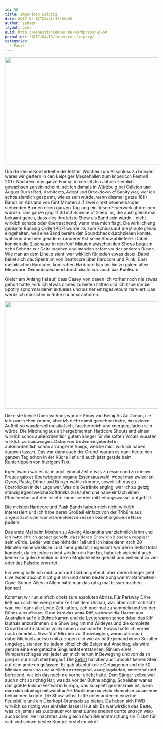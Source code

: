 ```yaml
---
id: 50
title: Impericon Leipzig
date: 2017-04-16T20:26:44+00:00
author: sebsem
layout: post
guid: http://sebastiansemper.de/wordpress/?p=50
permalink: /2017/04/16/impericon-leipzig/
categories:
  - Musik
---
```

<img class="alignnone size-large wp-image-51" src="http://sebastiansemper.de/wordpress/wp-content/uploads/2017/04/IMG_20170415_165422754_1-1024x576.jpg" alt="" width="625" height="352" srcset="http://sebastiansemper.de/wordpress/wp-content/uploads/2017/04/IMG_20170415_165422754_1-1024x576.jpg 1024w, http://sebastiansemper.de/wordpress/wp-content/uploads/2017/04/IMG_20170415_165422754_1-300x169.jpg 300w, http://sebastiansemper.de/wordpress/wp-content/uploads/2017/04/IMG_20170415_165422754_1-768x432.jpg 768w, http://sebastiansemper.de/wordpress/wp-content/uploads/2017/04/IMG_20170415_165422754_1-624x351.jpg 624w, http://sebastiansemper.de/wordpress/wp-content/uploads/2017/04/IMG_20170415_165422754_1.jpg 1600w" sizes="(max-width: 625px) 100vw, 625px" />

Um die kleine Konzertreihe der letzten Wochen zum Abschluss zu bringen, waren wir gestern in den Leipziger Messehallen zum Impericon Festival 2017. Nachdem das ganze Format in den letzten Jahren ziemlich gewachsen zu sein scheint, seit ich damals in Würzburg bei Callejon und August Burns Red, Architects, Adept und Breakdown of Sanity war, war ich schon ziemlich gespannt, wie es sein würde, wenn diesmal ganze 18(!) Bands im Abstand von fünf Minuten auf zwei direkt nebeneinander stehenden Bühnen einen ganzen Tag lang ein riesen Feuerwerk abbrennen würden. Das ganze ging 11:30 mit Science of Sleep los, die auch gleich mal bekannt gaben, dass dies ihre letzte Show als Band sein würde – nicht wirklich schade oder überraschend, wenn man mich fragt. Die wirklich eng geplante [Running Order (PDF)](https://www.impericon.com/media/impericon/festivals/impericonfestivals_2017/ro/20170216_running_festivals_leipzig.pdf) wurde bis zum Schluss auf die Minute genau eingehalten, weil eine Band bereits den Soundcheck durchziehen konnte, während daneben gerade ein anderer Act seine Show ablieferte. Dabei konnten die Zuschauer in den fünf Minuten zwischen den Shows bequem zehn Schritte zur Seite machen und standen sofort vor der anderen Bühne. Wie man an dem Lineup sieht, war wirklich für jeden etwas dabei. Dabei belief sich das Spektrum von Deathcore über Hardcore und Punk, über melodischen Hardcore, komischen Hardcore Rap bis hin zu gutem alten Metalcore. Dementsprechend durchmischt war auch das Publikum.

Gleich am Anfang fiel auf, dass Casey, von denen ich vorher noch nie etwas gehört hatte, wirklich etwas cooles zu bieten hatten und ich habe mir bei Spotify schonmal deren aktuelles und bis her einziges Album markiert. Das werde ich mir sicher in Ruhe nochmal anhören.

<img class="alignnone size-large wp-image-52" src="http://sebastiansemper.de/wordpress/wp-content/uploads/2017/04/IMG_20170415_164558329_1-1024x576.jpg" alt="" width="625" height="352" srcset="http://sebastiansemper.de/wordpress/wp-content/uploads/2017/04/IMG_20170415_164558329_1-1024x576.jpg 1024w, http://sebastiansemper.de/wordpress/wp-content/uploads/2017/04/IMG_20170415_164558329_1-300x169.jpg 300w, http://sebastiansemper.de/wordpress/wp-content/uploads/2017/04/IMG_20170415_164558329_1-768x432.jpg 768w, http://sebastiansemper.de/wordpress/wp-content/uploads/2017/04/IMG_20170415_164558329_1-624x351.jpg 624w, http://sebastiansemper.de/wordpress/wp-content/uploads/2017/04/IMG_20170415_164558329_1.jpg 1600w" sizes="(max-width: 625px) 100vw, 625px" />

Die erste kleine Überraschung war die Show von Being As An Ocean, die ich zwar schon kannte, aber ich nicht damit gerechnet hatte, dass deren Auftritt so wundervoll musikalisch, facettenreich und energiegeladen sein würde. Die Mischung aus alt hergebrachten Hardcore Shouts und einem wirklich schon außerordentlich gutem Sänger für die soften Vocals wussten wirklich zu überzeugen. Dabei war beides eingebettet in außerordentlich schön arrangierte Songs, welche mich wirklich haben staunen lassen. Das war dann auch der Grund, warum es dann heute den ganzen Tag schon in der Küche lief und auch jetzt gerade beim Runtertippeln von hiesigem Text.

Irgendwann war es dann auch einmal Zeit etwas zu essen und zu meiner Freude gab es überwiegend vegane Essensauswahl, wobei man zwischen Gyros, Pasta, Döner und Burger wählen konnte, soweit ich das zu überblicken in der Lage war. Was die Getränke anging, war ich zu geizig ständig irgendwelche Softdrinks zu kaufen und habe einfach einen Pfandbecher auf der Toilette immer wieder mit Leitungswasser aufgefüllt.

Die meisten Hardcore und Punk Bands haben mich nicht wirklich interessiert und ich habe deren Großteil einfach von der Tribüne aus angeschaut oder war währenddessen essen beziehungsweise Nase pudern.

Das erste Mal beim Moshen zu Asking Alexandria war ziehmlich lahm und ich hatte ehrlich gesagt gehofft, dass deren Show ein bisschen ruppiger sein würde. Leider war das nicht der Fall und ich habe dann nach 20 Minuten keine wirkliche Lust mehr gehabt. Insgesamt war deren Setlist total komisch, da ich jedoch nicht wirklich ein Fan bin, habe ich vielleicht auch keinen so guten Einblick in deren Möglichkeiten gehabt und vielleicht zu viel oder das Falsche erwartet.

Ein wenig hatte ich mich auch auf Caliban gefreut, aber deren Sänger geht Live leider absolut nicht gut rein und deren bester Song war ihr Rammstein-Cover Sonne. Alles in Allem hätte man das ruhig mal besser machen können!

Kommen wir nun einfach direkt zum absoluten Abriss. Für Parkway Drive ließ man sich ein wenig mehr Zeit mit dem Umbau, was aber nicht schlecht war, weil dann alle Leute Zeit hatten, sich nochmal zu sammeln und vor der Bühne einzufinden. Dann kam das erste Riff, während die Herren aus Australien auf die Bühne kamen und die Leute waren schon dabei das Riff lauthals anzustimmen, die Show beginnt mit Wildeyes und die komplette Crowd bricht instantan vollkommen auseinander. Sowas hatte ich vorher noch nie erlebt. Etwa fünf Minuten vor Showbeginn, waren alle noch dabei Michael Jackson mitzusingen und wie als hätte jemand einen Schalter umgelegt, standen bei jedem plötzlich die Zeiger auf Anschlag, als wäre gerade eine energetische Singularität entstanden. Binnen eines Wimpernschlages war jeder um mich herum in Bewegung und von da an ging es nur noch steil bergauf. Die [Setlist](https://www.youtube.com/watch?v=iIrsFMwbDT4&t=465s) hat aber auch absolut keinen Stein auf dem anderen gelassen. Es gab absolut keine Gefangenen und die 80 Minuten waren so unglaublich anstrengend, energiegeladen, emotional und befreiend, wie ich das noch nie vorher erlebt hatte. Dem Sänger selbst war auch nicht so richtig klar, was da vor der Bühne abging. Scheinbar war es das größte Indoor-Festival in Europa, was komplett geisteskrank ist, wenn man sich überlegt mit welcher Art Musik man so viele Menschen zusammen bekommen konnte. Die Show selbst hatte unter anderem einzelne Feuerbälle und ein Überkopf-Drumsolo zu bieten. Da haben sich PWD wirklich so richtig was einfallen lassen! Hut ab! Es war wirklich das Beste, was ich jemals als Zuschauer vor einer Bühne erleben durfte und ich weiß auch schon, wer nächstes Jahr gleich nach Bekanntmachung ein Ticket für sich und seinen besten Kumpel erstehen wird!
